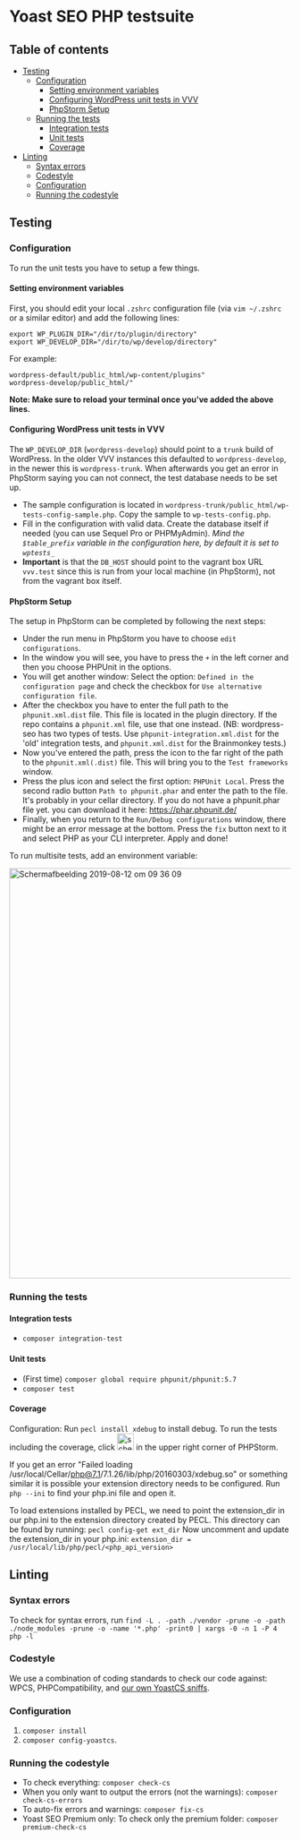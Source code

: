 # Yoast SEO PHP testsuite

## Table of contents

- [Testing](#testing)
  * [Configuration](#configuration)
    + [Setting environment variables](#setting-environment-variables)
    + [Configuring WordPress unit tests in VVV](#configuring-wordpress-unit-tests-in-vvv)
    + [PhpStorm Setup](#phpstorm-setup)
  * [Running the tests](#running-the-tests)
    + [Integration tests](#integration-tests)
    + [Unit tests](#unit-tests)
    + [Coverage](#coverage)
- [Linting](#linting)
  * [Syntax errors](#syntax-errors)
  * [Codestyle](#codestyle)
  * [Configuration](#configuration-1)
  * [Running the codestyle](#running-the-codestyle)

## Testing

### Configuration
To run the unit tests you have to setup a few things. 

#### Setting environment variables

First, you should edit your local `.zshrc` configuration file (via `vim ~/.zshrc` or a similar editor) and add the following lines:
```
export WP_PLUGIN_DIR="/dir/to/plugin/directory"
export WP_DEVELOP_DIR="/dir/to/wp/develop/directory"
```
For example:
```
wordpress-default/public_html/wp-content/plugins"
wordpress-develop/public_html/"
```
**Note: Make sure to reload your terminal once you've added the above lines.**

#### Configuring WordPress unit tests in VVV

The `WP_DEVELOP_DIR` (`wordpress-develop`) should point to a `trunk` build of WordPress. In the older VVV instances this defaulted to `wordpress-develop`, in the newer this is `wordpress-trunk`.
When afterwards you get an error in PhpStorm saying you can not connect, the test database needs to be set up.
- The sample configuration is located in `wordpress-trunk/public_html/wp-tests-config-sample.php`. Copy the sample to `wp-tests-config.php`.
- Fill in the configuration with valid data. Create the database itself if needed (you can use Sequel Pro or PHPMyAdmin). _Mind the `$table_prefix` variable in the configuration here, by default it is set to `wptests_`_
- **Important** is that the `DB_HOST` should point to the vagrant box URL `vvv.test` since this is run from your local machine (in PhpStorm), not from the vagrant box itself.

#### PhpStorm Setup

The setup in PhpStorm can be completed by following the next steps:

* Under the run menu in PhpStorm you have to choose `edit configurations`.
* In the window you will see, you have to press the `+` in the left corner and then you choose PHPUnit in the options.
* You will get another window: Select the option: `Defined in the configuration page` and check the checkbox for `Use alternative configuration file`. 
* After the checkbox you have to enter the full path to the `phpunit.xml.dist` file. This file is located in the plugin directory. If the repo contains a `phpunit.xml` file, use that one instead. (NB: wordpress-seo has two types of tests. Use `phpunit-integration.xml.dist` for the 'old' integration tests, and `phpunit.xml.dist` for the Brainmonkey tests.)
* Now you've entered the path, press the icon to the far right of the path to the `phpunit.xml(.dist)` file. This will bring you to the `Test frameworks` window. 
* Press the plus icon and select the first option: `PHPUnit Local`. Press the second radio button `Path to phpunit.phar` and enter the path to the file. It's probably in your cellar directory. If you do not have a phpunit.phar file yet. you can download it here: https://phar.phpunit.de/
* Finally, when you return to the `Run/Debug configurations` window, there might be an error message at the bottom. Press the `fix` button next to it and select PHP as your CLI interpreter. Apply and done!

To run multisite tests, add an environment variable:

<img width="733" alt="Schermafbeelding 2019-08-12 om 09 36 09" src="https://user-images.githubusercontent.com/17744553/62851749-6cc7a000-bce7-11e9-9f52-c2287c0245e8.png">

### Running the tests

#### Integration tests
- `composer integration-test`

#### Unit tests
- (First time) `composer global require phpunit/phpunit:5.7`
- `composer test`

#### Coverage
Configuration: Run `pecl install xdebug` to install debug.
To run the tests including the coverage, click <img width="30" alt="schermafbeelding 2019-03-07 om 10 32 59" src="https://user-images.githubusercontent.com/17744553/53946611-714ab580-40c4-11e9-85b6-fde5576e4609.png"> in the upper right corner of PHPStorm.

If you get an error "Failed loading /usr/local/Cellar/php@7.1/7.1.26/lib/php/20160303/xdebug.so" or something similar it is possible your extension directory needs to be configured. 
Run `php --ini` to find your php.ini file and open it. 

To load extensions installed by PECL, we need to point the extension_dir in our php.ini to the extension directory created by PECL. This directory can be found by running:
`pecl config-get ext_dir`
Now uncomment and update the extension_dir in your php.ini:
`extension_dir = /usr/local/lib/php/pecl/<php_api_version>`

## Linting

### Syntax errors
To check for syntax errors, run `find -L . -path ./vendor -prune -o -path ./node_modules -prune -o -name '*.php' -print0 | xargs -0 -n 1 -P 4 php -l`

### Codestyle
We use a combination of coding standards to check our code against: WPCS, PHPCompatibility, and [our own YoastCS sniffs](https://github.com/Yoast/yoastcs).

### Configuration
1. `composer install`
2. `composer config-yoastcs`. 

### Running the codestyle
- To check everything: `composer check-cs`
- When you only want to output the errors (not the warnings): `composer check-cs-errors`
- To auto-fix errors and warnings: `composer fix-cs`
- Yoast SEO Premium only: To check only the premium folder: `composer premium-check-cs`
